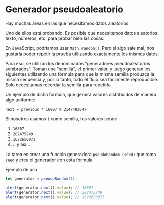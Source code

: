 
# Generador pseudoaleatorio

Hay muchas áreas en las que necesitamos datos aleatorios.

Uno de ellos está probando. Es posible que necesitemos datos aleatorios: texto, números, etc. para probar bien las cosas.

En JavaScript, podríamos usar `Math.random()`. Pero si algo sale mal, nos gustaría poder repetir la prueba utilizando exactamente los mismos datos.

Para eso, se utilizan los denominados "generadores pseudoaleatorios sembrados". Toman una "semilla", el primer valor, y luego generan los siguientes utilizando una fórmula para que la misma semilla produzca la misma secuencia y, por lo tanto, todo el flujo sea fácilmente reproducible. Solo necesitamos recordar la semilla para repetirla.

Un ejemplo de dicha fórmula, que genera valores distribuidos de manera algo uniforme:

```
next = previous * 16807 % 2147483647
```

Si nosotros usamos `1` como semilla, los valores serán:
1. `16807`
2. `282475249`
3. `1622650073`
4. ...y así...

La tarea es crear una función generadora `pseudoRandom (seed)` que toma `seed` y crea el generador con esta fórmula.

Ejemplo de uso

```js
let generator = pseudoRandom(1);

alert(generator.next().value); // 16807
alert(generator.next().value); // 282475249
alert(generator.next().value); // 1622650073
```
